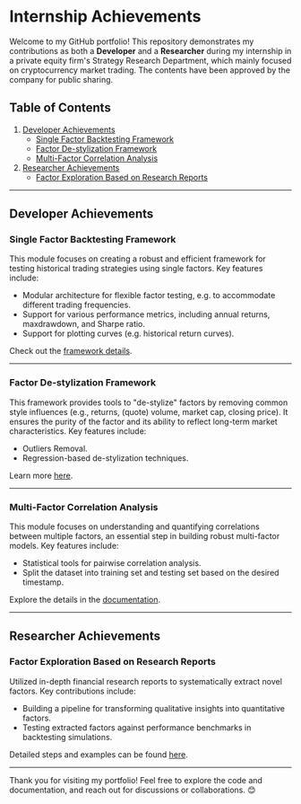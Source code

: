 # Internship Achievements

Welcome to my GitHub portfolio! This repository demonstrates my contributions as both a **Developer** and a **Researcher** during my internship in a private equity firm's Strategy Research Department, which mainly focused on cryptocurrency market trading. The contents have been approved by the company for public sharing.

## Table of Contents  
1. [Developer Achievements](#developer-achievements)  
    - [Single Factor Backtesting Framework](#single-factor-backtesting-framework)  
    - [Factor De-stylization Framework](#factor-de-stylization-framework)  
    - [Multi-Factor Correlation Analysis](#multi-factor-correlation-analysis)  
2. [Researcher Achievements](#researcher-achievements)  
    - [Factor Exploration Based on Research Reports](#factor-exploration-based-on-research-reports)

---

## Developer Achievements  

### Single Factor Backtesting Framework  
This module focuses on creating a robust and efficient framework for testing historical trading strategies using single factors. Key features include:  
- Modular architecture for flexible factor testing, e.g. to accommodate different trading frequencies.
- Support for various performance metrics, including annual returns, maxdrawdown, and Sharpe ratio.  
- Support for plotting curves (e.g. historical return curves).  

Check out the [framework details](./Developer/SingleFactorBacktest/README_Backtest.md).  

---

### Factor De-stylization Framework  
This framework provides tools to "de-stylize" factors by removing common style influences (e.g., returns, (quote) volume, market cap, closing price). It ensures the purity of the factor and its ability to reflect long-term market characteristics.
Key features include:  
- Outliers Removal.  
- Regression-based de-stylization techniques.  

Learn more [here](./Developer/FactorDeStylization/README_DeStylization.md).  

---

### Multi-Factor Correlation Analysis  
This module focuses on understanding and quantifying correlations between multiple factors, an essential step in building robust multi-factor models. Key features include:  
- Statistical tools for pairwise correlation analysis.  
- Split the dataset into training set and testing set based on the desired timestamp.

Explore the details in the [documentation](./Developer/MultiFactorCorrelation/README_MultiFactorCorr.md).  

---

## Researcher Achievements  

### Factor Exploration Based on Research Reports  
Utilized in-depth financial research reports to systematically extract novel factors. Key contributions include:  
- Building a pipeline for transforming qualitative insights into quantitative factors.  
- Testing extracted factors against performance benchmarks in backtesting simulations.  

Detailed steps and examples can be found [here](./Researcher/FactorExploration/README.md).  

---

Thank you for visiting my portfolio! Feel free to explore the code and documentation, and reach out for discussions or collaborations. 😊 
